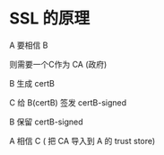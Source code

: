 # SSL 的原理

A 要相信 B

则需要一个C作为 CA (政府)

B 生成 certB

C 给 B(certB) 签发 certB-signed

B 保留 certB-signed

A 相信 C  ( 把 CA 导入到 A 的 trust store)

